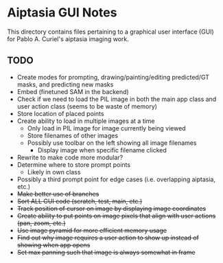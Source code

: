 # Aiptasia GUI Notes

This directory contains files pertaining to a graphical user interface (GUI) for Pablo A. Curiel's aiptasia imaging work.

## TODO
- Create modes for prompting, drawing/painting/editing predicted/GT masks, and predicting new masks
- Embed (finetuned SAM in the backend)
- Check if we need to load the PIL image in both the main app class and user action class (seems to be waste of memory)
- Store location of placed points
- Create ability to load in multiple images at a time
    - Only load in PIL image for image currently being viewed
    - Store filenames of other images
    - Possibly use toolbar on the left showing all image filenames
        - Display image when specific filename clicked
- Rewrite to make code more modular? 
- Determine where to store prompt points
    - Likely in own class
- Possibly a third prompt point for edge cases (i.e. overlapping aiptasia, etc.)
- ~~Make better use of branches~~
- ~~Sort ALL GUI code (scratch, test, main, etc.)~~
- ~~Track position of cursor on image by displaying image coordinates~~
- ~~Create ability to put points on image pixels that align with user actions (pan, zoom, etc.)~~
- ~~Use image pyramid for more efficient memory usage~~
- ~~Find out why image requires a user action to show up instead of showing when app opens~~
- ~~Set max panning such that image is always somewhat in frame~~